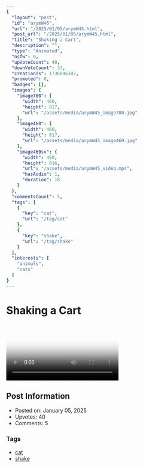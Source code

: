 ```yaml
---
{
  "layout": "post",
  "id": "arymW45",
  "url": "/2025/01/05/arymW45.html",
  "post_url": "/2025/01/05/arymW45.html",
  "title": "Shaking a Cart",
  "description": "",
  "type": "Animated",
  "nsfw": 0,
  "upVoteCount": 40,
  "downVoteCount": 33,
  "creationTs": 1736096307,
  "promoted": 0,
  "badges": [],
  "images": {
    "image700": {
      "width": 460,
      "height": 817,
      "url": "/assets/media/arymW45_image700.jpg"
    },
    "image460": {
      "width": 460,
      "height": 817,
      "url": "/assets/media/arymW45_image460.jpg"
    },
    "image460sv": {
      "width": 460,
      "height": 816,
      "url": "/assets/media/arymW45_video.mp4",
      "hasAudio": 1,
      "duration": 18
    }
  },
  "commentsCount": 5,
  "tags": [
    {
      "key": "cat",
      "url": "/tag/cat"
    },
    {
      "key": "shake",
      "url": "/tag/shake"
    }
  ],
  "interests": [
    "animals",
    "cats"
  ]
}
---
```


# Shaking a Cart

<video controls playsinline loop poster="/assets/media/arymW45_image460.jpg">
  <source src="/assets/media/arymW45_video.mp4" type="video/mp4">
  Your browser does not support the video tag.
</video>

## Post Information

- Posted on: January 05, 2025
- Upvotes: 40
- Comments: 5

### Tags

- [cat](/tag/cat)
- [shake](/tag/shake)
